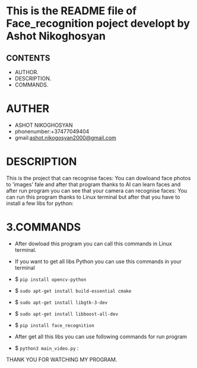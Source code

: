 # This is the README file of Face_recognition poject developt by Ashot Nikoghosyan

## CONTENTS 
* AUTHOR.
* DESCRIPTION.
* COMMANDS.
    
# AUTHER 
* ASHOT NIKOGHOSYAN
* phonenumber:+37477049404
* gmail:ashot.nikogosyan2000@gmail.com
   
# DESCRIPTION
  This is the project that can recognise faces:
  You can dowloand face photos to 'images' fale and after that program thanks to AI can learn faces and 
  after run program you can see that your camera can recognise faces:
  You can run this program thanks to Linux terminal but after that you have to install a few libs for python: 
  
# 3.COMMANDS
  * After dowload this program you can call this commands in Linux terminal.
  
  * If you want to get all libs Python you can use this commands in your terminal
  * $ `pip install opencv-python`
  * $ `sudo apt-get install build-essential cmake`
  * $ `sudo apt-get install libgtk-3-dev`
  * $ `sudo apt-get install libboost-all-dev`
  * $ `pip install face_recognition`

  * After get all this libs you can use following commands for run program 
  * $ `python3 main_video.py` :
  
  
 THANK YOU FOR WATCHING MY PROGRAM.
